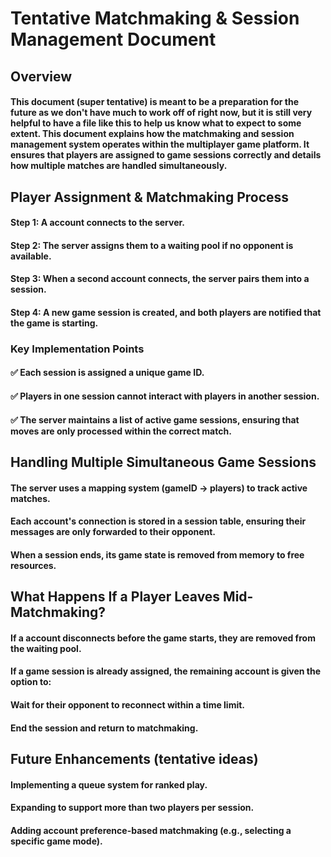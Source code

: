 # Tentative Matchmaking & Session Management Document

## Overview

#### This document (super tentative) is meant to be a preparation for the future as we don't have much to work off of right now, but it is still very helpful to have a file like this to help us know what to expect to some extent. This document explains how the matchmaking and session management system operates within the multiplayer game platform. It ensures that players are assigned to game sessions correctly and details how multiple matches are handled simultaneously.

## Player Assignment & Matchmaking Process

   #### Step 1: A account connects to the server.
   #### Step 2: The server assigns them to a waiting pool if no opponent is available.
   #### Step 3: When a second account connects, the server pairs them into a session.
   #### Step 4: A new game session is created, and both players are notified that the game is starting.
   ### Key Implementation Points
   #### ✅ Each session is assigned a unique game ID.
   #### ✅ Players in one session cannot interact with players in another session.
   #### ✅ The server maintains a list of active game sessions, ensuring that moves are only processed within the correct match.

## Handling Multiple Simultaneous Game Sessions
   #### The server uses a mapping system (gameID → players) to track active matches.
   #### Each account's connection is stored in a session table, ensuring their messages are only forwarded to their opponent.
   #### When a session ends, its game state is removed from memory to free resources.

## What Happens If a Player Leaves Mid-Matchmaking?
   #### If a account disconnects before the game starts, they are removed from the waiting pool.
   #### If a game session is already assigned, the remaining account is given the option to:
   #### Wait for their opponent to reconnect within a time limit.
   #### End the session and return to matchmaking.

## Future Enhancements (tentative ideas)
   #### Implementing a queue system for ranked play.
   #### Expanding to support more than two players per session.
   #### Adding account preference-based matchmaking (e.g., selecting a specific game mode).
